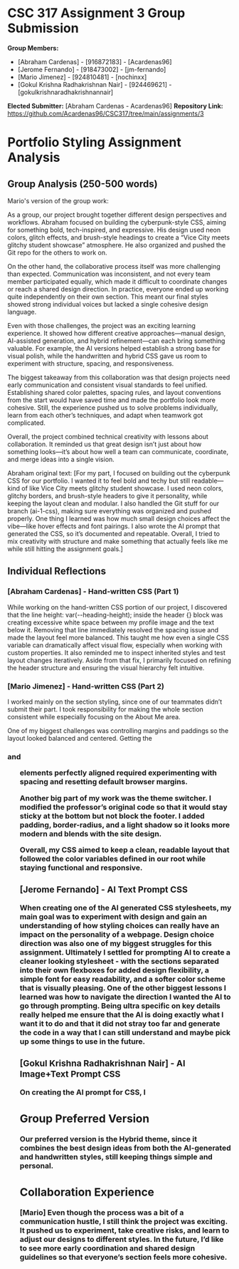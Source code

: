 # CSC 317 Assignment 3 Group Submission

**Group Members:**
- [Abraham Cardenas] - [916872183] - [Acardenas96]
- [Jerome Fernando] - [918473002] - [jm-fernando]
- [Mario Jimenez] - [924810481] - [nochinxx]
- [Gokul Krishna Radhakrishnan Nair] - [924469621] - [gokulkrishnaradhakrishnannair]

**Elected Submitter:** [Abraham Cardenas - Acardenas96]
**Repository Link:** https://github.com/Acardenas96/CSC317/tree/main/assignments/3

# Portfolio Styling Assignment Analysis

## Group Analysis (250-500 words)
Mario's version of the group work:

As a group, our project brought together different design perspectives and workflows. Abraham focused on building the cyberpunk-style CSS, aiming for something bold, tech-inspired, and expressive. His design used neon colors, glitch effects, and brush-style headings to create a “Vice City meets glitchy student showcase” atmosphere. He also organized and pushed the Git repo for the others to work on.

On the other hand, the collaborative process itself was more challenging than expected. Communication was inconsistent, and not every team member participated equally, which made it difficult to coordinate changes or reach a shared design direction. In practice, everyone ended up working quite independently on their own section. This meant our final styles showed strong individual voices but lacked a single cohesive design language.

Even with those challenges, the project was an exciting learning experience. It showed how different creative approaches—manual design, AI-assisted generation, and hybrid refinement—can each bring something valuable. For example, the AI versions helped establish a strong base for visual polish, while the handwritten and hybrid CSS gave us room to experiment with structure, spacing, and responsiveness.

The biggest takeaway from this collaboration was that design projects need early communication and consistent visual standards to feel unified. Establishing shared color palettes, spacing rules, and layout conventions from the start would have saved time and made the portfolio look more cohesive. Still, the experience pushed us to solve problems individually, learn from each other’s techniques, and adapt when teamwork got complicated.

Overall, the project combined technical creativity with lessons about collaboration. It reminded us that great design isn’t just about how something looks—it’s about how well a team can communicate, coordinate, and merge ideas into a single vision.

Abraham original text: [For my part, I focused on building out the cyberpunk CSS for our portfolio. I wanted it to feel bold and techy but still readable—kind of like Vice City meets glitchy student showcase. I used neon colors, glitchy borders, and brush-style headers to give it personality, while keeping the layout clean and modular. I also handled the Git stuff for our branch (ai-1-css), making sure everything was organized and pushed properly. One thing I learned was how much small design choices affect the vibe—like hover effects and font pairings. I also wrote the AI prompt that generated the CSS, so it’s documented and repeatable. Overall, I tried to mix creativity with structure and make something that actually feels like me while still hitting the assignment goals.]


## Individual Reflections

### [Abraham Cardenas] - Hand-written CSS (Part 1)
While working on the hand-written CSS portion of our project, I discovered that the line height: var(--heading-height); inside the header {} block was creating excessive white space between my profile image and the text below it. Removing that line immediately resolved the spacing issue and made the layout feel more balanced. This taught me how even a single CSS variable can dramatically affect visual flow, especially when working with custom properties. It also reminded me to inspect inherited styles and test layout changes iteratively. Aside from that fix, I primarily focused on refining the header structure and ensuring the visual hierarchy felt intuitive.

### [Mario Jimenez] - Hand-written CSS (Part 2)
I worked mainly on the section styling, since one of our teammates didn’t submit their part. I took responsibility for making the whole section consistent while especially focusing on the About Me area.

One of my biggest challenges was controlling margins and paddings so the layout looked balanced and centered. Getting the <h3> and <ul> elements perfectly aligned required experimenting with spacing and resetting default browser margins.

Another big part of my work was the theme switcher.
I modified the professor’s original code so that it would stay sticky at the bottom but not block the footer. I added padding, border-radius, and a light shadow so it looks more modern and blends with the site design.

Overall, my CSS aimed to keep a clean, readable layout that followed the color variables defined in our root while staying functional and responsive.


### [Jerome Fernando] - AI Text Prompt CSS
When creating one of the AI generated CSS stylesheets, my main goal was to experiment with design and gain an understanding of how styling choices can really have an impact on the personality of a webpage. Design choice direction was also one of my biggest struggles for this assignment. Ultimately I settled for prompting AI to create a cleaner looking stylesheet - with the sections separated into their own flexboxes for added design flexibility, a simple font for easy readability, and a softer color scheme that is visually pleasing. One of the other biggest lessons I learned was how to navigate the direction I wanted the AI to go through prompting. Being ultra specific on key details really helped me ensure that the AI is doing exactly what I want it to do and that it did not stray too far and generate the code in a way that I can still understand and maybe pick up some things to use in the future. 

### [Gokul Krishna Radhakrishnan Nair] - AI Image+Text Prompt CSS
On creating the AI prompt for CSS, I 



## Group Preferred Version
Our preferred version is the Hybrid theme, since it combines the best design ideas from both the AI-generated and handwritten styles, still keeping things simple and personal.

## Collaboration Experience
[Mario] Even though the process was a bit of a communication hustle, I still think the project was exciting. It pushed us to experiment, take creative risks, and learn to adjust our designs to different styles. In the future, I’d like to see more early coordination and shared design guidelines so that everyone’s section feels more cohesive.
